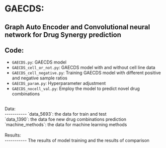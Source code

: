 GAECDS:<br>
==========
Graph Auto Encoder and Convolutional neural network for Drug Synergy prediction<br>
<br>
Code:<br>
----------
* `GAECDS.py`: GAECDS model<br>
* `GAECDS_cell_or_not.py`: GAECDS model with and without cell line data<br>
* `GAECDS_cell_negative.py`: Training GAECDS model with different positive and negative sample ratios<br>
* `GAECDS_param.py`: Hyperparameter adjustment<br>
* `GAECDS_nocell_val.py`: Employ the model to predict novel drug combinations<br>
<br>
Data:<br>
-----------
`data_5693`: the data for train and test<br>
`data_1390`: the data foe new drug combinations prediction<br>
`machine_methods`: the data for machine learning methods<br>
<br>
Results:<br>
-----------
The results of model training and the results of comparison<br>
